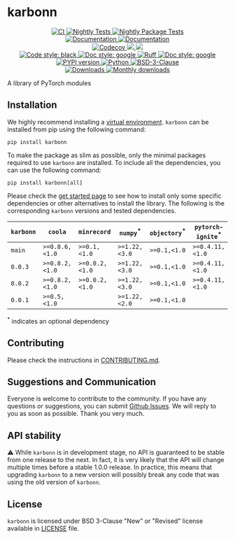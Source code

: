 # karbonn

<p align="center">
    <a href="https://github.com/durandtibo/karbonn/actions">
        <img alt="CI" src="https://github.com/durandtibo/karbonn/workflows/CI/badge.svg">
    </a>
    <a href="https://github.com/durandtibo/karbonn/actions">
        <img alt="Nightly Tests" src="https://github.com/durandtibo/karbonn/workflows/Nightly%20Tests/badge.svg">
    </a>
    <a href="https://github.com/durandtibo/karbonn/actions">
        <img alt="Nightly Package Tests" src="https://github.com/durandtibo/karbonn/workflows/Nightly%20Package%20Tests/badge.svg">
    </a>
    <br/>
    <a href="https://durandtibo.github.io/karbonn/">
        <img alt="Documentation" src="https://github.com/durandtibo/karbonn/workflows/Documentation%20(stable)/badge.svg">
    </a>
    <a href="https://durandtibo.github.io/karbonn/">
        <img alt="Documentation" src="https://github.com/durandtibo/karbonn/workflows/Documentation%20(unstable)/badge.svg">
    </a>
    <br/>
    <a href="https://codecov.io/gh/durandtibo/karbonn">
        <img alt="Codecov" src="https://codecov.io/gh/durandtibo/karbonn/branch/main/graph/badge.svg">
    </a>
    <a href="https://codeclimate.com/github/durandtibo/karbonn/maintainability">
        <img src="https://api.codeclimate.com/v1/badges/1d66f4218d5da81c2ed0/maintainability" />
    </a>
    <a href="https://codeclimate.com/github/durandtibo/karbonn/test_coverage">
        <img src="https://api.codeclimate.com/v1/badges/1d66f4218d5da81c2ed0/test_coverage" />
    </a>
    <br/>
    <a href="https://github.com/psf/black">
        <img  alt="Code style: black" src="https://img.shields.io/badge/code%20style-black-000000.svg">
    </a>
    <a href="https://google.github.io/styleguide/pyguide.html#s3.8-comments-and-docstrings">
        <img  alt="Doc style: google" src="https://img.shields.io/badge/%20style-google-3666d6.svg">
    </a>
    <a href="https://github.com/astral-sh/ruff">
        <img src="https://img.shields.io/endpoint?url=https://raw.githubusercontent.com/astral-sh/ruff/main/assets/badge/v2.json" alt="Ruff" style="max-width:100%;">
    </a>
    <a href="https://github.com/guilatrova/tryceratops">
        <img  alt="Doc style: google" src="https://img.shields.io/badge/try%2Fexcept%20style-tryceratops%20%F0%9F%A6%96%E2%9C%A8-black">
    </a>
    <br/>
    <a href="https://pypi.org/project/karbonn/">
        <img alt="PYPI version" src="https://img.shields.io/pypi/v/karbonn">
    </a>
    <a href="https://pypi.org/project/karbonn/">
        <img alt="Python" src="https://img.shields.io/pypi/pyversions/karbonn.svg">
    </a>
    <a href="https://opensource.org/licenses/BSD-3-Clause">
        <img alt="BSD-3-Clause" src="https://img.shields.io/pypi/l/karbonn">
    </a>
    <br/>
    <a href="https://pepy.tech/project/karbonn">
        <img  alt="Downloads" src="https://static.pepy.tech/badge/karbonn">
    </a>
    <a href="https://pepy.tech/project/karbonn">
        <img  alt="Monthly downloads" src="https://static.pepy.tech/badge/karbonn/month">
    </a>
    <br/>
</p>

A library of PyTorch modules

## Installation

We highly recommend installing
a [virtual environment](https://packaging.python.org/guides/installing-using-pip-and-virtual-environments/).
`karbonn` can be installed from pip using the following command:

```shell
pip install karbonn
```

To make the package as slim as possible, only the minimal packages required to use `karbonn` are
installed.
To include all the dependencies, you can use the following command:

```shell
pip install karbonn[all]
```

Please check the [get started page](https://durandtibo.github.io/karbonn/get_started) to see how to
install only some specific dependencies or other alternatives to install the library.
The following is the corresponding `karbonn` versions and tested dependencies.

| `karbonn` | `coola`        | `minrecord`    | `numpy`<sup>*</sup> | `objectory`<sup>*</sup> | `pytorch-ignite`<sup>*</sup> | `tabulate`<sup>*</sup> | `torch`       | `python`      |
|-----------|----------------|----------------|---------------------|-------------------------|------------------------------|------------------------|---------------|---------------|
| `main`    | `>=0.8.6,<1.0` | `>=0.1,<1.0`   | `>=1.22,<3.0`       | `>=0.1,<1.0`            | `>=0.4.11,<1.0`              | `>=0.9,<0.10`          | `>=1.12,<3.0` | `>=3.9,<3.14` |
| `0.0.3`   | `>=0.8.2,<1.0` | `>=0.0.2,<1.0` | `>=1.22,<3.0`       | `>=0.1,<1.0`            | `>=0.4.11,<1.0`              | `>=0.9,<0.10`          | `>=1.12,<3.0` | `>=3.9,<3.13` |
| `0.0.2`   | `>=0.8.2,<1.0` | `>=0.0.2,<1.0` | `>=1.22,<3.0`       | `>=0.1,<1.0`            | `>=0.4.11,<1.0`              | `>=0.9,<0.10`          | `>=1.12,<3.0` | `>=3.9,<3.13` |
| `0.0.1`   | `>=0.5,<1.0`   |                | `>=1.22,<2.0`       | `>=0.1,<1.0`            |                              | `>=0.9,<0.10`          | `>=1.10,<3.0` | `>=3.9,<3.13` |

<sup>*</sup> indicates an optional dependency

## Contributing

Please check the instructions in [CONTRIBUTING.md](.github/CONTRIBUTING.md).

## Suggestions and Communication

Everyone is welcome to contribute to the community.
If you have any questions or suggestions, you can
submit [Github Issues](https://github.com/durandtibo/karbonn/issues).
We will reply to you as soon as possible. Thank you very much.

## API stability

:warning: While `karbonn` is in development stage, no API is guaranteed to be stable from one
release to the next.
In fact, it is very likely that the API will change multiple times before a stable 1.0.0 release.
In practice, this means that upgrading `karbonn` to a new version will possibly break any code that
was using the old version of `karbonn`.

## License

`karbonn` is licensed under BSD 3-Clause "New" or "Revised" license available in [LICENSE](LICENSE)
file.

